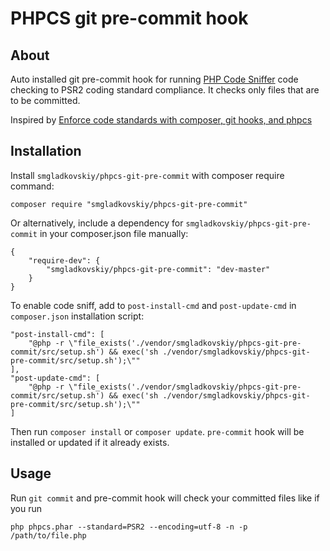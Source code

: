 # PHPCS git pre-commit hook

## About

Auto installed git pre-commit hook for running [PHP Code Sniffer](https://github.com/squizlabs/PHP_CodeSniffer) 
code checking to PSR2 coding standard compliance. It checks only files that are to be committed.

Inspired by [Enforce code standards with composer, git hooks, and phpcs](http://tech.zumba.com/2014/04/14/control-code-quality/)

## Installation

Install `smgladkovskiy/phpcs-git-pre-commit` with composer require command:

    composer require "smgladkovskiy/phpcs-git-pre-commit"

Or alternatively, include a dependency for `smgladkovskiy/phpcs-git-pre-commit` in your composer.json file manually:

    {
        "require-dev": {
            "smgladkovskiy/phpcs-git-pre-commit": "dev-master"
        }
    }

To enable code sniff, аdd to `post-install-cmd` and `post-update-cmd` in `composer.json` installation script:

    "post-install-cmd": [
        "@php -r \"file_exists('./vendor/smgladkovskiy/phpcs-git-pre-commit/src/setup.sh') && exec('sh ./vendor/smgladkovskiy/phpcs-git-pre-commit/src/setup.sh');\""
    ],
    "post-update-cmd": [
        "@php -r \"file_exists('./vendor/smgladkovskiy/phpcs-git-pre-commit/src/setup.sh') && exec('sh ./vendor/smgladkovskiy/phpcs-git-pre-commit/src/setup.sh');\""
    ]

Then run `composer install` or `composer update`. `pre-commit` hook will be installed or updated if it already exists.

## Usage

Run `git commit` and pre-commit hook will check your committed files like if you run

    php phpcs.phar --standard=PSR2 --encoding=utf-8 -n -p /path/to/file.php
